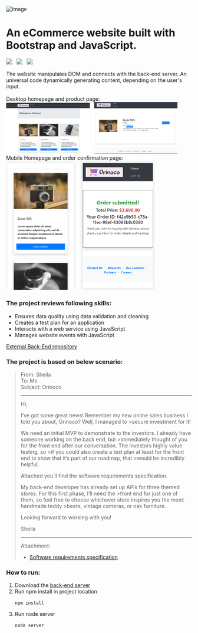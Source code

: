 ![image](https://raw.githubusercontent.com/phos23/BartoszSwiderski_5_11082020_B/main/img/Orinoco_logo.png)  

# **An eCommerce website built with Bootstrap and JavaScript.**

<p>
        <img src="https://img.shields.io/badge/html5%20-%23e34f26.svg?&style=for-the-badge&logo=html5&logoColor=white" />&nbsp;&nbsp;
        <img src="https://img.shields.io/badge/JavaScript-F7DF1E?style=for-the-badge&logo=javascript&logoColor=black" />&nbsp;&nbsp;
        <img src="https://img.shields.io/badge/Bootstrap-563D7C?style=for-the-badge&logo=bootstrap&logoColor=white">&nbsp;&nbsp;
</p>
 The website manipulates DOM and connects with the back-end server. An universal code dynamically generating content, depending on the user's input.

<br>
<br>

<div>
Desktop homepage and product page: 
                <br>
<img width="45%" src="https://raw.githubusercontent.com/bartek-swiderski92/Orinoco/main/snips/homepage.png" />&nbsp;&nbsp;
<img width="45%" src="https://raw.githubusercontent.com/bartek-swiderski92/Orinoco/main/snips/product_page.png" />&nbsp;&nbsp;
</div>
        <div> Mobile Homepage and order confirmation page:  
                <br>
<img height="350px" src="https://raw.githubusercontent.com/bartek-swiderski92/Orinoco/main/snips/product_page_mobile.png" />&nbsp;&nbsp;
<img height="350px" src="https://raw.githubusercontent.com/bartek-swiderski92/Orinoco/main/snips/order_page_mobile.png" />&nbsp;&nbsp;

</div>



### The project reviews following skills:
* Ensures data quality using data validation and cleaning
* Creates a test plan for an application
* Interacts with a web service using JavaScript
* Manages website events with JavaScript

[External Back-End repository](https://github.com/OpenClassrooms-Student-Center/JWDP5.git)
### The project is based on below scenario:

>From: Sheila  
>To: Me  
>Subject: Orinoco  
>___
>
>Hi,
>
>I’ve got some great news! Remember my new online sales business I told you about, Orinoco? Well, I managed to >secure investment for it!
>
>We need an initial MVP to demonstrate to the investors. I already have someone working on the back end, but >immediately thought of you for the front end after our conversation. The investors highly value testing, so >if you could also create a test plan at least for the front end to show that it’s part of our roadmap, that >would be incredibly helpful.
>
>Attached you’ll find the software requirements specification.
>
>My back-end developer has already set up APIs for three themed stores. For this first phase, I’ll need the >front end for just one of them, so feel free to choose whichever store inspires you the most: handmade teddy >bears, vintage cameras, or oak furniture.
>
>Looking forward to working with you!
>
>Sheila
> ___
>Attachment: 
>
>    * [Software requirements specification](https://s3-eu-west-1.amazonaws.com/course.oc-static.com/projects/Web+Developer+P5/WD+P5+Orinoco_requirements.pdf)

### How to run:
1. Download the [back-end server](https://github.com/OpenClassrooms-Student-Center/JWDP5.git)
2. Run npm install in project location
     ```
     npm install
     ```
3. Run node server 
    ```
    node server
    ```
